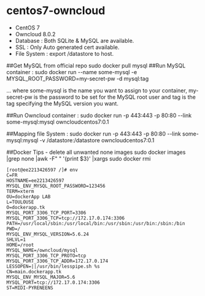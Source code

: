 # centos7-owncloud
   
   - CentOS 7
   - Owncloud 8.0.2
   - Database : Both SQLite & MySQL are available.
   - SSL : Only Auto generated cert available.
   - File System : export /datastore to host.

##Get MySQL from official repo
	sudo docker pull mysql
##Run MySQL container :
	sudo docker run --name some-mysql -e MYSQL_ROOT_PASSWORD=my-secret-pw -d mysql:tag

… where some-mysql is the name you want to assign to your container, my-secret-pw is the password to be set for the MySQL root user and tag is the tag specifying the MySQL version you want. 

##Run Owncloud container : 
	sudo docker run -p 443:443 -p 80:80 --link some-mysql:mysql owncloudcentos7:0.1

##Mapping file System :
	sudo docker run -p 443:443 -p 80:80 --link some-mysql:mysql -v /datastore:/datastore owncloudcentos7:0.1

##Docker Tips 
    - delete all unwanted none images
    	sudo docker images |grep none |awk -F" " '{print $3}' |xargs sudo docker rmi


	[root@ee2213426597 /]# env
	C=FR
	HOSTNAME=ee2213426597
	MYSQL_ENV_MYSQL_ROOT_PASSWORD=123456
	TERM=xterm
	OU=dockerApp LAB
	L=TOULOUSE
	O=dockerapp.tk
	MYSQL_PORT_3306_TCP_PORT=3306
	MYSQL_PORT_3306_TCP=tcp://172.17.0.174:3306
	PATH=/usr/local/sbin:/usr/local/bin:/usr/sbin:/usr/bin:/sbin:/bin
	PWD=/
	MYSQL_ENV_MYSQL_VERSION=5.6.24
	SHLVL=1
	HOME=/root
	MYSQL_NAME=/owncloud/mysql
	MYSQL_PORT_3306_TCP_PROTO=tcp
	MYSQL_PORT_3306_TCP_ADDR=172.17.0.174
	LESSOPEN=||/usr/bin/lesspipe.sh %s
	CN=main.dockerapp.tk
	MYSQL_ENV_MYSQL_MAJOR=5.6
	MYSQL_PORT=tcp://172.17.0.174:3306
	ST=MIDI-PYRENEENS

